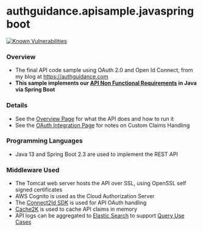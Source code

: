 # authguidance.apisample.javaspringboot

[![Known Vulnerabilities](https://snyk.io/test/github/gary-archer/authguidance.apisample.javaspringboot/badge.svg?targetFile=pom.xml)](https://snyk.io/test/github/gary-archer/authguidance.apisample.javaspringboot?targetFile=pom.xml)

### Overview 

* The final API code sample using OAuth 2.0 and Open Id Connect, from my blog at https://authguidance.com
* **This sample implements our [API Non Functional Requirements](https://authguidance.com/2017/10/08/corporate-code-sample-core-behavior) in Java via Spring Boot**

### Details

* See the [Overview Page](https://authguidance.com/2019/03/24/java-spring-boot-api-overview/) for what the API does and how to run it
* See the [OAuth Integration Page](https://authguidance.com/2019/03/24/java-spring-boot-api-coding-key-points/) for notes on Custom Claims Handling

### Programming Languages

* Java 13 and Spring Boot 2.3 are used to implement the REST API

### Middleware Used

* The Tomcat web server hosts the API over SSL, using OpenSSL self signed certificates 
* AWS Cognito is used as the Cloud Authorization Server
* The [Connect2Id SDK](https://connect2id.com/products/nimbus-oauth-openid-connect-sdk) is used for API OAuth handling
* [Cache2K](https://cache2k.org) is used to cache API claims in memory
* API logs can be aggregated to [Elastic Search](https://authguidance.com/2019/07/19/log-aggregation-setup/) to support [Query Use Cases](https://authguidance.com/2019/08/02/intelligent-api-platform-analysis/)
